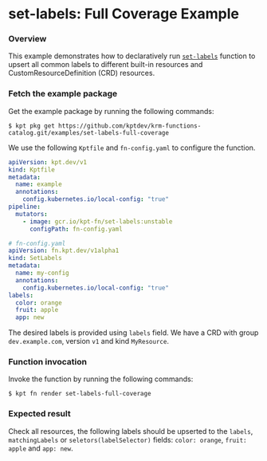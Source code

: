 # set-labels: Full Coverage Example

### Overview

This example demonstrates how to declaratively run [`set-labels`] function
to upsert all common labels to different built-in resources and CustomResourceDefinition (CRD) resources.

### Fetch the example package

Get the example package by running the following commands:

```shell
$ kpt pkg get https://github.com/kptdev/krm-functions-catalog.git/examples/set-labels-full-coverage
```

We use the following `Kptfile` and `fn-config.yaml` to configure the function.

```yaml
apiVersion: kpt.dev/v1
kind: Kptfile
metadata:
  name: example
  annotations:
    config.kubernetes.io/local-config: "true"
pipeline:
  mutators:
    - image: gcr.io/kpt-fn/set-labels:unstable
      configPath: fn-config.yaml
```

```yaml
# fn-config.yaml
apiVersion: fn.kpt.dev/v1alpha1
kind: SetLabels
metadata:
  name: my-config
  annotations:
    config.kubernetes.io/local-config: "true"
labels:
  color: orange
  fruit: apple
  app: new
```

The desired labels is provided using `labels` field. We have a CRD with group
`dev.example.com`, version `v1` and kind `MyResource`. 

### Function invocation

Invoke the function by running the following commands:

```shell
$ kpt fn render set-labels-full-coverage
```

### Expected result

Check all resources, the following labels should be upserted to the `labels`, `matchingLabels` or `seletors(labelSelector)` fields: 
`color: orange`, `fruit: apple` and `app: new`.

[`set-labels`]: https://catalog.kpt.dev/set-labels/v0.1/